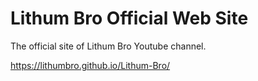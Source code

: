 <h1>Lithum Bro Official Web Site</h1>
<p>The official site of Lithum Bro Youtube channel.</p>
<a href="https://lithumbro.github.io/Lithum-Bro/">https://lithumbro.github.io/Lithum-Bro/</a>
